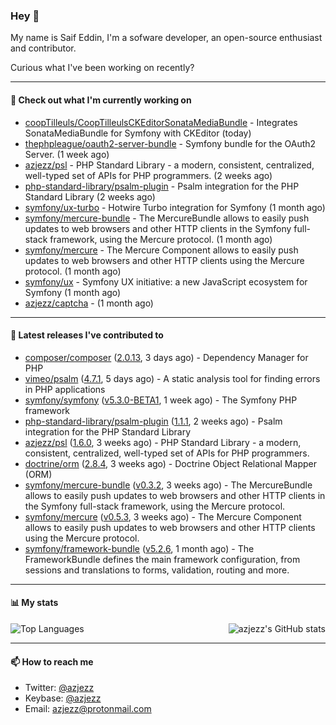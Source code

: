 ### Hey 👋

My name is Saif Eddin, I'm a sofware developer, an open-source enthusiast and contributor.

Curious what I've been working on recently?

---

#### 👷 Check out what I'm currently working on

- [coopTilleuls/CoopTilleulsCKEditorSonataMediaBundle](https://github.com/coopTilleuls/CoopTilleulsCKEditorSonataMediaBundle) - Integrates SonataMediaBundle for Symfony with CKEditor (today)
- [thephpleague/oauth2-server-bundle](https://github.com/thephpleague/oauth2-server-bundle) - Symfony bundle for the OAuth2 Server. (1 week ago)
- [azjezz/psl](https://github.com/azjezz/psl) - PHP Standard Library - a modern, consistent, centralized, well-typed set of APIs for PHP programmers. (2 weeks ago)
- [php-standard-library/psalm-plugin](https://github.com/php-standard-library/psalm-plugin) - Psalm integration for the PHP Standard Library (2 weeks ago)
- [symfony/ux-turbo](https://github.com/symfony/ux-turbo) - Hotwire Turbo integration for Symfony (1 month ago)
- [symfony/mercure-bundle](https://github.com/symfony/mercure-bundle) - The MercureBundle allows to easily push updates to web browsers and other HTTP clients in the Symfony full-stack framework, using the Mercure protocol. (1 month ago)
- [symfony/mercure](https://github.com/symfony/mercure) - The Mercure Component allows to easily push updates to web browsers and other HTTP clients using the Mercure protocol. (1 month ago)
- [symfony/ux](https://github.com/symfony/ux) - Symfony UX initiative: a new JavaScript ecosystem for Symfony (1 month ago)
- [azjezz/captcha](https://github.com/azjezz/captcha) -  (1 month ago)

---

#### 🔭 Latest releases I've contributed to

- [composer/composer](https://github.com/composer/composer) ([2.0.13](https://github.com/composer/composer/releases/tag/2.0.13), 3 days ago) - Dependency Manager for PHP
- [vimeo/psalm](https://github.com/vimeo/psalm) ([4.7.1](https://github.com/vimeo/psalm/releases/tag/4.7.1), 5 days ago) - A static analysis tool for finding errors in PHP applications
- [symfony/symfony](https://github.com/symfony/symfony) ([v5.3.0-BETA1](https://github.com/symfony/symfony/releases/tag/v5.3.0-BETA1), 1 week ago) - The Symfony PHP framework
- [php-standard-library/psalm-plugin](https://github.com/php-standard-library/psalm-plugin) ([1.1.1](https://github.com/php-standard-library/psalm-plugin/releases/tag/1.1.1), 2 weeks ago) - Psalm integration for the PHP Standard Library
- [azjezz/psl](https://github.com/azjezz/psl) ([1.6.0](https://github.com/azjezz/psl/releases/tag/1.6.0), 3 weeks ago) - PHP Standard Library - a modern, consistent, centralized, well-typed set of APIs for PHP programmers.
- [doctrine/orm](https://github.com/doctrine/orm) ([2.8.4](https://github.com/doctrine/orm/releases/tag/2.8.4), 3 weeks ago) - Doctrine Object Relational Mapper (ORM)
- [symfony/mercure-bundle](https://github.com/symfony/mercure-bundle) ([v0.3.2](https://github.com/symfony/mercure-bundle/releases/tag/v0.3.2), 3 weeks ago) - The MercureBundle allows to easily push updates to web browsers and other HTTP clients in the Symfony full-stack framework, using the Mercure protocol.
- [symfony/mercure](https://github.com/symfony/mercure) ([v0.5.3](https://github.com/symfony/mercure/releases/tag/v0.5.3), 3 weeks ago) - The Mercure Component allows to easily push updates to web browsers and other HTTP clients using the Mercure protocol.
- [symfony/framework-bundle](https://github.com/symfony/framework-bundle) ([v5.2.6](https://github.com/symfony/framework-bundle/releases/tag/v5.2.6), 1 month ago) - The FrameworkBundle defines the main framework configuration, from sessions and translations to forms, validation, routing and more.

---

#### 📊 My stats

<img align="right" alt="azjezz's GitHub stats" src="https://github-readme-stats.vercel.app/api?username=azjezz&count_private=1&show_icons=true&" />

![Top Languages](https://github-readme-stats.vercel.app/api/top-langs/?username=azjezz)

---

#### 📫 How to reach me

- Twitter: [@azjezz](https://twitter.com/azjezz)
- Keybase: [@azjezz](https://keybase.io/azjezz)
- Email: [azjezz@protonmail.com](mailto://azjezz@protonmail.com)
